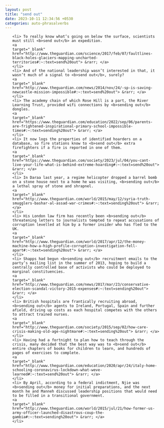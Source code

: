 ```yaml
---
layout: post
title: "send out"
date: 2023-10-11 12:34:56 +0530
categories: auto-phrasalverbs
---
```

<ol>

    <li> To really know what’s going on below the surface, scientists must still <b>send out</b> an expedition.
    <a 
    target="_blank" 
    href="http://www.theguardian.com/science/2017/feb/07/faultlines-black-holes-glaciers-mapping-uncharted-territories#:~:text=send%20out"> &rarr; </a>
    </li>
    <li> And of the national leadership wasn’t interested in that, it wasn’t much of a signal to <b>send out</b>, surely?
    <a 
    target="_blank" 
    href="http://www.theguardian.com/news/2014/nov/24/-sp-is-saving-newcastle-mission-impossible#:~:text=send%20out"> &rarr; </a>
    </li>
    <li> The academy chain of which Rose Hill is a part, the River Learning Trust, provided wifi connections by <b>sending out</b> dongles.
    <a 
    target="_blank" 
    href="https://www.theguardian.com/education/2022/sep/06/parents-are-frightened-inspirational-primary-school-impossible-times#:~:text=sending%20out"> &rarr; </a>
    </li>
    <li> It now logs the properties of identified hoarders on a database, so fire stations know to <b>send out</b> extra firefighters if a fire is reported in one of them.
    <a 
    target="_blank" 
    href="https://www.theguardian.com/society/2023/jul/04/you-cant-live-your-life-what-is-behind-extreme-hoarding#:~:text=send%20out"> &rarr; </a>
    </li>
    <li> In Daraa last year, a regime helicopter dropped a barrel bomb on a stone house next to a home he was visiting, <b>sending out</b> a lethal spray of stone and shrapnel.
    <a 
    target="_blank" 
    href="http://www.theguardian.com/world/2015/may/12/syria-truth-smugglers-bashar-al-assad-war-crimes#:~:text=sending%20out"> &rarr; </a>
    </li>
    <li> His London law firm has recently been <b>sending out</b> threatening letters to journalists tempted to repeat accusations of corruption levelled at him by a former insider who has fled to the UK.
    <a 
    target="_blank" 
    href="http://www.theguardian.com/world/2017/apr/12/the-money-machine-how-a-high-profile-corruption-investigation-fell-apart#:~:text=sending%20out"> &rarr; </a>
    </li>
    <li> Shapps had begun <b>sending out</b> recruitment emails to the party’s mailing list in the summer of 2013, hoping to build a centrally controlled base of activists who could be deployed to marginal constituencies.
    <a 
    target="_blank" 
    href="http://www.theguardian.com/news/2017/mar/23/conservative-election-scandal-victory-2015-expenses#:~:text=sending%20out"> &rarr; </a>
    </li>
    <li> British hospitals are frantically recruiting abroad, <b>sending out</b> agents to Ireland, Portugal, Spain and further afield, driving up costs as each hospital competes with the others to attract trained nurses.
    <a 
    target="_blank" 
    href="http://www.theguardian.com/society/2015/sep/02/how-care-crisis-making-old-age-nightmare#:~:text=sending%20out"> &rarr; </a>
    </li>
    <li> Having had a fortnight to plan how to teach through the crisis, many decided that the best way was to <b>send out</b> entire chapters of books for children to learn, and hundreds of pages of exercises to complete.
    <a 
    target="_blank" 
    href="http://www.theguardian.com/education/2020/apr/24/italy-home-schooling-coronavirus-lockdown-what-weve-learned#:~:text=send%20out"> &rarr; </a>
    </li>
    <li> By April, according to a federal indictment, Njie was <b>sending out</b> money for initial preparations, and the next month he and Manneh discussed leadership positions that would need to be filled in a transitional government.
    <a 
    target="_blank" 
    href="http://www.theguardian.com/world/2015/jul/21/how-former-us-army-officer-launched-disastrous-coup-the-gambia#:~:text=sending%20out"> &rarr; </a>
    </li>